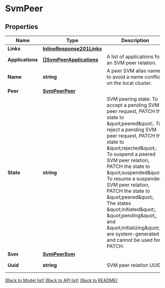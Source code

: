 # SvmPeer

## Properties

Name | Type | Description | Notes
------------ | ------------- | ------------- | -------------
**Links** | [**InlineResponse201Links**](inline_response_201__links.md) |  | [optional] 
**Applications** | [**[]SvmPeerApplications**](svm_peer_applications.md) | A list of applications for an SVM peer relation. | [optional] 
**Name** | **string** | A peer SVM alias name to avoid a name conflict on the local cluster. | [optional] 
**Peer** | [**SvmPeerPeer**](svm_peer_peer.md) |  | [optional] 
**State** | **string** | SVM peering state. To accept a pending SVM peer request, PATCH the state to \&quot;peered\&quot;. To reject a pending SVM peer request, PATCH the state to \&quot;rejected\&quot;. To suspend a peered SVM peer relation, PATCH the state to \&quot;suspended\&quot;. To resume a suspended SVM peer relation, PATCH the state to \&quot;peered\&quot;. The states \&quot;initiated\&quot;, \&quot;pending\&quot;, and \&quot;initializing\&quot; are system-generated and cannot be used for PATCH. | [optional] 
**Svm** | [**SvmPeerSvm**](svm_peer_svm.md) |  | [optional] 
**Uuid** | **string** | SVM peer relation UUID | [optional] [readonly] 

[[Back to Model list]](../README.md#documentation-for-models) [[Back to API list]](../README.md#documentation-for-api-endpoints) [[Back to README]](../README.md)



